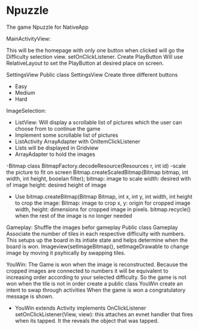 Npuzzle
=======

The game Npuzzle for NativeApp

MainActivityView:

This will be the homepage with only one button when clicked will go the Difficulty selection view.
setOnClickListener.
Create PlayButton
Will use RelativeLayout to set the PlayButton at desired place on screen. 


SettingsView
Public class SettingsView
Create three different buttons
 - Easy
 - Medium
 - Hard






ImageSelection:

- ListView: Will display a scrollable list of pictures which the user can choose from to continue the game
- Implement some scrollable list of pictures
- ListActivity ArrayAdapter with OnItemClickListener
- Lists will be displayed in Gridview
- ArrayAdapter to hold the images

-Bitmap class
BitmapFactory.decodeResource(Resources r, int id)
-scale the picture to fit on screen
Bitmap.createScaledBitmap(Bitmap bitmap, int width, int height, booelan filter);
bitmap: image to scale
width: desired with of image
height: desired height of image
- Use bitmap.createBitmap(Bitmap Bitmap, int x, int y,  int width, int height to crop the image:
Bitmap: image to crop
x, y: origin for cropped image
width, height: dimensions for cropped image in pixels.
bitmap.recycle() when the rest of the image is no longer needed


Gameplay:
Shuffle the images befor gameplay
Public class Gameplay
Associate the number of tiles in each respective difficulty with numbers. This setups up the board in its intiate state
and helps determine when the board is won.
Imageview(setImageBitmap(), setImageDrawable to change image by moving it psyhically by swapping tiles. 

YouWin:
The Game is won when the image is reconstructed. Because the cropped images are connected to numbers it will be equivalent to increasing order according to your selected difficulty. So the game is not won when the tile is not in order
create a public class YouWin
create an intent to swap through activities
When the game is won a congratulatory message is shown.
- YouWin extends Activity implements OnClickListener
setOnClickListener(View, view):
this attaches an evnet handler that fires when its tapped.
It the reveals the object that was tapped.


